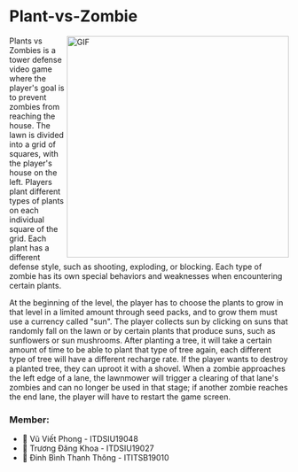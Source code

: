 # Plant-vs-Zombie

<img hight="250" width="400" alt="GIF" align="right" src="https://github.com/vtenpo/Plant-vs-Zombie/blob/main/PvZ/src/images/wallpaper.jpg">

Plants vs Zombies is a tower defense video game where the player's goal is to prevent zombies from reaching the house. The lawn is divided into a grid of squares, with the player's house on the left. Players plant different types of plants on each individual square of the grid. Each plant has a different defense style, such as shooting, exploding, or blocking. Each type of zombie has its own special behaviors and weaknesses when encountering certain plants.

At the beginning of the level, the player has to choose the plants to grow in that level in a limited amount through seed packs, and to grow them must use a currency called "sun". The player collects sun by clicking on suns that randomly fall on the lawn or by certain plants that produce suns, such as sunflowers or sun mushrooms. After planting a tree, it will take a certain amount of time to be able to plant that type of tree again, each different type of tree will have a different recharge rate. If the player wants to destroy a planted tree, they can uproot it with a shovel. When a zombie approaches the left edge of a lane, the lawnmower will trigger a clearing of that lane's zombies and can no longer be used in that stage; if another zombie reaches the end lane, the player will have to restart the game screen.

### Member:
- 🔰 Vũ Viết Phong - ITDSIU19048
- 🔰 Trương Đăng Khoa - ITDSIU19027
- 🔰 Đinh Bình Thanh Thông - ITITSB19010
